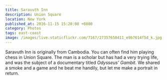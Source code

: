 ```yaml
---
title: Saravuth Inn
description: Union Square
location: New York
published_at: 2016-11-15 15:20:08 +0800
category: Photos
tags: east-coast
image: /images/live.staticflickr.com/7167/27357650411_e9b7614f5d_k.jpg
---
```


Saravuth Inn is originally from Cambodia. You can often find him playing chess
in Union Square. The man is a scholar but has had a very trying life, and was the
subject of a documentary titled *Odysseus' Gambit*. We shared a smoke and a game
and he beat me handily, but let me make a portrait in return.
